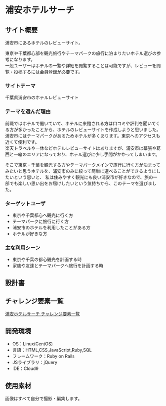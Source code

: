 # 浦安ホテルサーチ

## サイト概要
浦安市にあるホテルのレビューサイト。

東京や千葉都心部を観光旅行やテーマパークの旅行に泊まりたいホテル選びの参考になります。<br>
一般ユーザーはホテルの一覧や詳細を閲覧することは可能ですが、レビューを閲覧・投稿するには会員登録が必要です。

### サイトテーマ
千葉県浦安市のホテルレビューサイト

### テーマを選んだ理由

前職ではホテルで働いていて、ホテルに来館される方は口コミや評判を聞いてくる方が多かったことから、ホテルのレビューサイトを作成しようと思いました。<br>
浦安市にはテーマパークがあるためホテルが多くあります。東京へのアクセスも近くて便利です。  
楽天トラベルや一休などホテルレビューサイトはありますが、浦安市は幕張や葛西と一緒のエリアになっており、ホテル選びに少し手間がかかってしまいます。

そこで東京・千葉を観光する方やテーマパークメインで旅行に行く方が泊まってみたいと思うホテルを、浦安市のみに絞って簡単に選べることができるようにしたいという思いと、
私は住みやすく観光にも良い浦安市が好きなので、旅の一部でも楽しい思い出をお届けしたいという気持ちから、このテーマを選びました。

### ターゲットユーザ

- 東京や千葉都心へ観光に行く方
- テーマパークに旅行に行く方
- 浦安市のホテルを利用したことがある方
- ホテルが好きな方

### 主な利用シーン

- 東京や千葉の都心観光を計画する時
- 家族や友達とテーマパークへ旅行を計画する時

## 設計書


## チャレンジ要素一覧
[浦安ホテルサーチ チャレンジ要素一覧](https://docs.google.com/spreadsheets/d/1g0c8Bz8RHw8O-zL7bRNLPVbDtSNMyuum_2vkwjnZWr4/edit#gid=0)

## 開発環境
- OS：Linux(CentOS)
- 言語：HTML,CSS,JavaScript,Ruby,SQL
- フレームワーク：Ruby on Rails
- JSライブラリ：jQuery
- IDE：Cloud9

## 使用素材

画像はすべて自分で撮影・編集します。
